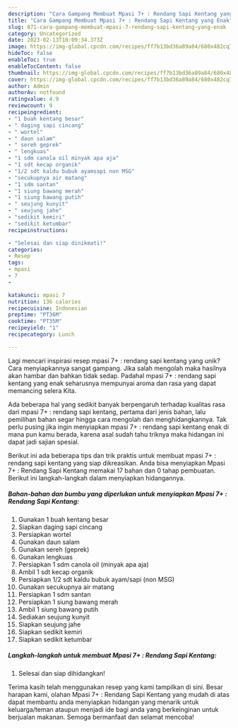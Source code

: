 ```yaml
---
description: "Cara Gampang Membuat Mpasi 7+ : Rendang Sapi Kentang yang Enak"
title: "Cara Gampang Membuat Mpasi 7+ : Rendang Sapi Kentang yang Enak"
slug: 871-cara-gampang-membuat-mpasi-7-rendang-sapi-kentang-yang-enak
category: Uncategorized
date: 2023-02-13T10:09:34.373Z
image: https://img-global.cpcdn.com/recipes/ff7b13bd36a89a84/680x482cq70/mpasi-7-rendang-sapi-kentang-foto-resep-utama.jpg
hideToc: false
enableToc: true
enableTocContent: false
thumbnail: https://img-global.cpcdn.com/recipes/ff7b13bd36a89a84/680x482cq70/mpasi-7-rendang-sapi-kentang-foto-resep-utama.jpg
cover: https://img-global.cpcdn.com/recipes/ff7b13bd36a89a84/680x482cq70/mpasi-7-rendang-sapi-kentang-foto-resep-utama.jpg
author: Admin
authorAv: notfound
ratingvalue: 4.9
reviewcount: 9
recipeingredient:
- "1 buah kentang besar"
- " daging sapi cincang"
- " wortel"
- " daun salam"
- " sereh geprek"
- " lengkuas"
- "1 sdm canola oil minyak apa aja"
- "1 sdt kecap organik"
- "1/2 sdt kaldu bubuk ayamsapi non MSG"
- "secukupnya air matang"
- "1 sdm santan"
- "1 siung bawang merah"
- "1 siung bawang putih"
- " seujung kunyit"
- " seujung jahe"
- "sedikit kemiri"
- "sedikit ketumbar"
recipeinstructions:

- "Selesai dan siap dinikmati!"
categories:
- Resep
tags:
- mpasi
- 7
- 

katakunci: mpasi 7  
nutrition: 136 calories
recipecuisine: Indonesian
preptime: "PT36M"
cooktime: "PT35M"
recipeyield: "1"
recipecategory: Lunch

---
```





Lagi mencari inspirasi resep mpasi 7+ : rendang sapi kentang yang unik? Cara menyiapkannya sangat gampang. Jika salah mengolah maka hasilnya akan hambar dan bahkan tidak sedap. Padahal mpasi 7+ : rendang sapi kentang yang enak seharusnya mempunyai aroma dan rasa yang dapat memancing selera Kita.







Ada beberapa hal yang sedikit banyak berpengaruh terhadap kualitas rasa dari mpasi 7+ : rendang sapi kentang, pertama dari jenis bahan, lalu pemilihan bahan segar hingga cara mengolah dan menghidangkannya. Tak perlu pusing jika ingin menyiapkan mpasi 7+ : rendang sapi kentang enak di mana pun kamu berada, karena asal sudah tahu triknya maka hidangan ini dapat jadi sajian spesial.






Berikut ini ada beberapa tips dan trik praktis untuk membuat mpasi 7+ : rendang sapi kentang yang siap dikreasikan. Anda bisa menyiapkan Mpasi 7+ : Rendang Sapi Kentang memakai 17 bahan dan 0 tahap pembuatan. Berikut ini langkah-langkah dalam menyiapkan hidangannya.

<!--inarticleads1-->

##### Bahan-bahan dan bumbu yang diperlukan untuk menyiapkan Mpasi 7+ : Rendang Sapi Kentang:

1. Gunakan 1 buah kentang besar
1. Siapkan  daging sapi cincang
1. Persiapkan  wortel
1. Gunakan  daun salam
1. Gunakan  sereh (geprek)
1. Gunakan  lengkuas
1. Persiapkan 1 sdm canola oil (minyak apa aja)
1. Ambil 1 sdt kecap organik
1. Persiapkan 1/2 sdt kaldu bubuk ayam/sapi (non MSG)
1. Gunakan secukupnya air matang
1. Persiapkan 1 sdm santan
1. Persiapkan 1 siung bawang merah
1. Ambil 1 siung bawang putih
1. Sediakan  seujung kunyit
1. Siapkan  seujung jahe
1. Siapkan sedikit kemiri
1. Siapkan sedikit ketumbar




<!--inarticleads2-->

##### Langkah-langkah untuk membuat Mpasi 7+ : Rendang Sapi Kentang:


1. Selesai dan siap dihidangkan!



Terima kasih telah menggunakan resep yang kami tampilkan di sini. Besar harapan kami, olahan Mpasi 7+ : Rendang Sapi Kentang yang mudah di atas dapat membantu anda menyiapkan hidangan yang menarik untuk keluarga/teman ataupun menjadi ide bagi anda yang berkeinginan untuk berjualan makanan. Semoga bermanfaat dan selamat mencoba!
